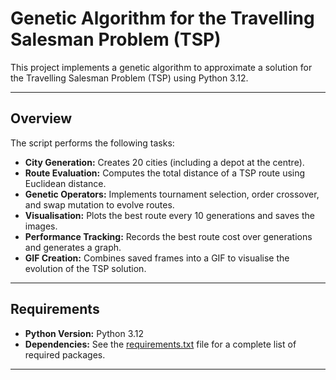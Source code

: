 # Genetic Algorithm for the Travelling Salesman Problem (TSP)

This project implements a genetic algorithm to approximate a solution for the Travelling Salesman Problem (TSP) using Python 3.12.

---

## Overview

The script performs the following tasks:

- **City Generation:** Creates 20 cities (including a depot at the centre).
- **Route Evaluation:** Computes the total distance of a TSP route using Euclidean distance.
- **Genetic Operators:** Implements tournament selection, order crossover, and swap mutation to evolve routes.
- **Visualisation:** Plots the best route every 10 generations and saves the images.
- **Performance Tracking:** Records the best route cost over generations and generates a graph.
- **GIF Creation:** Combines saved frames into a GIF to visualise the evolution of the TSP solution.

---

## Requirements

- **Python Version:** Python 3.12
- **Dependencies:** See the [requirements.txt](./requirements.txt) file for a complete list of required packages.

---
